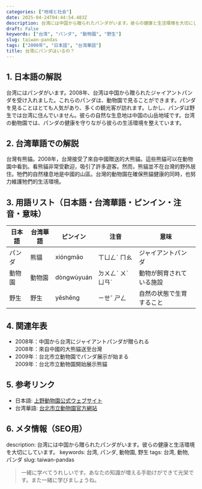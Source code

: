 ```yaml
---
categories: ["地域と社会"]
date: 2025-04-24T04:44:54.483Z
description: 台湾には中国から贈られたパンダがいます。彼らの健康と生活環境を大切にしています。
draft: False
keywords: ["台湾", "パンダ", "動物園", "野生"]
slug: taiwan-pandas
tags: ["2008年", "日本語", "台湾華語"]
title: 台湾にパンダはいるの？
---
```




## 1. 日本語の解説
台湾にはパンダがいます。2008年、台湾は中国から贈られたジャイアントパンダを受け入れました。これらのパンダは、動物園で見ることができます。パンダを見ることはとても人気があり、多くの観光客が訪れます。しかし、パンダは野生では台湾に住んでいません。彼らの自然な生息地は中国の山岳地域です。台湾の動物園では、パンダの健康を守りながら彼らの生活環境を整えています。

## 2. 台湾華語での解説  
台灣有熊貓。2008年，台灣接受了來自中國贈送的大熊貓。這些熊貓可以在動物園中看到。看熊貓非常受歡迎，吸引了許多遊客。然而，熊貓並不在台灣的野外居住。牠們的自然棲息地是中國的山區。台灣的動物園在確保熊貓健康的同時，也努力維護牠們的生活環境。

## 3. 用語リスト（日本語・台湾華語・ピンイン・注音・意味）

| 日本語  | 台湾華語 | ピンイン      | 注音        | 意味               |
|---------|----------|--------------|-------------|--------------------|
| パンダ  | 熊貓     | xióngmāo     | ㄒㄩㄥˊ ㄇㄠ  | ジャイアントパンダ |
| 動物園  | 動物園   | dòngwùyuán   | ㄉㄨㄥˋ ㄨˋ ㄩㄢˊ | 動物が飼育されている施設 |
| 野生    | 野生     | yěshēng      | ㄧㄝˇ ㄕㄥ   | 自然の状態で生育すること  |

## 4. 関連年表

- 2008年：中国から台湾にジャイアントパンダが贈られる  
  2008年：來自中國的大熊貓送至台灣
- 2009年：台北市立動物園でパンダ展示が始まる  
  2009年：台北市立動物園開始展示熊貓

## 5. 参考リンク  
- 日本語: [上野動物園公式ウェブサイト](https://www.tokyo-zoo.net/)
- 台湾華語: [台北市立動物園官方網站](https://www.zoo.gov.taipei/)

## 6. メタ情報（SEO用） 

description: 台湾には中国から贈られたパンダがいます。彼らの健康と生活環境を大切にしています。
keywords: 台湾, パンダ, 動物園, 野生
tags: 台湾, 動物, パンダ
slug: taiwan-pandas

>一緒に学べてうれしいです。あなたの知識が増える手助けができて光栄です。また一緒に学びましょうね。